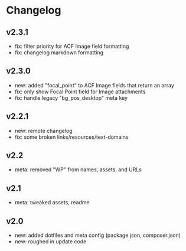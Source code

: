 # Changelog

## v2.3.1

- fix: filter priority for ACF Image field formatting
- fix: changelog markdown formatting

## v2.3.0

- new: added "focal\_point" to ACF Image fields that return an array
- fix: only show Focal Point field for Image attachments
- fix: handle legacy "bg\_pos\_desktop" meta key

## v2.2.1

- new: remote changelog
- fix: some broken links/resources/text-domains

## v2.2

- meta: removed "WP" from names, assets, and URLs

## v2.1

- meta: tweaked assets, readme

## v2.0

- new: added dotfiles and meta config (package.json, composer.json)
- new: roughed in update code
